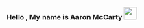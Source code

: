 ### Hello , My name is Aaron McCarty <img src="https://www.animatedimages.org/data/media/1645/animated-waving-image-0080.gif" width="30px">
<!--
**AmccartyA/AmccartyA** is a ✨ _special_ ✨ repository because its `README.md` (this file) appears on your GitHub profile.

Here are some ideas to get you started:

- 🔭 I’m currently working on ...
- 🌱 I’m currently learning ...
- 👯 I’m looking to collaborate on ...
- 🤔 I’m looking for help with ...
- 💬 Ask me about ...
- 📫 How to reach me: ...
- 😄 Pronouns: ...
- ⚡ Fun fact: ...
-->
